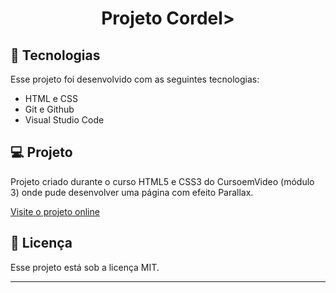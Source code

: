 <h1 style="text-align: center;">Projeto Cordel>

## 🚀 Tecnologias

Esse projeto foi desenvolvido com as seguintes tecnologias:

- HTML e CSS
- Git e Github
- Visual Studio Code

## 💻 Projeto

Projeto criado durante o curso HTML5 e CSS3 do CursoemVideo (módulo 3) onde pude desenvolver uma página com efeito Parallax.


 <a href="https://adrianocosta01.github.io/projeto-android/" target="_blank">Visite o projeto online</a>


## 📝 Licença

Esse projeto está sob a licença MIT.

---




